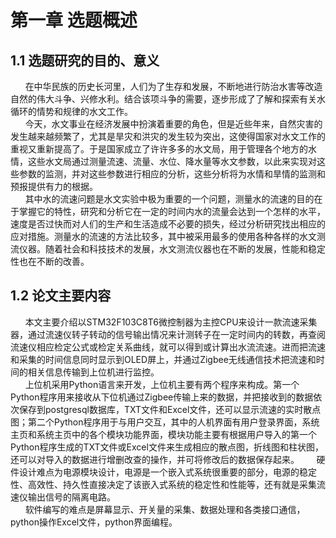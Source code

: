 # **第一章 选题概述**

## 1.1 选题研究的目的、意义

      在中华民族的历史长河里，人们为了生存和发展，不断地进行防治水害等改造自然的伟大斗争、兴修水利。结合该项斗争的需要，逐步形成了了解和探索有关水循环的情势和规律的水文工作。  
      今天，水文事业在经济发展中扮演着重要的角色，但是近些年来，自然灾害的发生越来越频繁了，尤其是旱灾和洪灾的发生较为突出，这使得国家对水文工作的重视又重新提高了。于是国家成立了许许多多的水文局，用于管理各个地方的水情，这些水文局通过测量流速、流量、水位、降水量等水文参数，以此来实现对这些参数的监测，并对这些参数进行相应的分析，这些分析将为水情和旱情的监测和预报提供有力的根据。  
      其中水的流速问题是水文实验中极为重要的一个问题，测量水的流速的目的在于掌握它的特性，研究和分析它在一定的时间内水的流量会达到一个怎样的水平，速度是否过快而对人们的生产和生活造成不必要的损失，经过分析研究找出相应的应对措施。测量水的流速的方法比较多，其中被采用最多的使用各种各样的水文测流仪器。随着社会和科技技术的发展，水文测流仪器也在不断的发展，性能和稳定性也在不断的改善。

## 1.2 论文主要内容

      本文主要介绍以STM32F103C8T6微控制器为主控CPU来设计一款流速采集器，通过流速仪转子转动的信号输出情况来计测转子在一定时间内的转数，再查阅流速仪相应检定公式或检定关系曲线，就可以得到或计算出水流流速。进而把流速和采集的时间信息同时显示到OLED屏上，并通过Zigbee无线通信技术把流速和时间的相关信息传输到上位机进行监控。  
      上位机采用Python语言来开发，上位机主要有两个程序来构成。第一个Python程序用来接收从下位机通过Zigbee传输上来的数据，并把接收到的数据依次保存到postgresql数据库，TXT文件和Excel文件，还可以显示流速的实时散点图；第二个Python程序用于与用户交互，其中的人机界面有用户登录界面，系统主页和系统主页中的各个模块功能界面，模块功能主要有根据用户导入的第一个Python程序生成的TXT文件或Excel文件来生成相应的散点图，折线图和柱状图，还可以对导入的数据进行增删改查的操作，并可将修改后的数据保存起来。
      硬件设计难点为电源模块设计，电源是一个嵌入式系统很重要的部分，电源的稳定性、高效性、持久性直接决定了该嵌入式系统的稳定性和性能等，还有就是采集流速仪输出信号的隔离电路。  
      软件编写的难点是屏幕显示、开关量的采集、数据处理和各类接口通信，python操作Excel文件，python界面编程。

